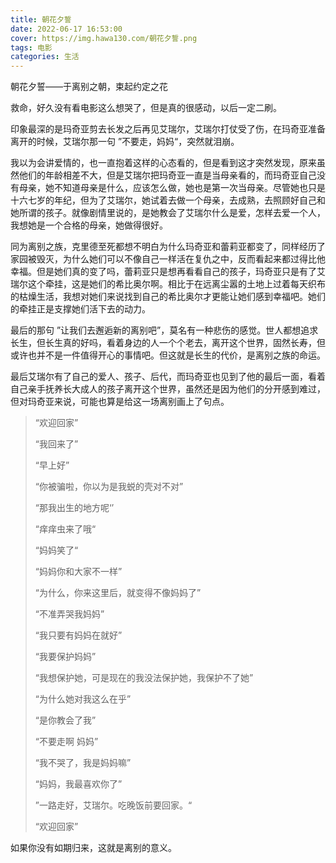 ```yaml
---
title: 朝花夕誓
date: 2022-06-17 16:53:00
cover: https://img.hawa130.com/朝花夕誓.png
tags: 电影
categories: 生活
---
```


朝花夕誓——于离别之朝，束起约定之花

救命，好久没有看电影这么想哭了，但是真的很感动，以后一定二刷。

印象最深的是玛奇亚剪去长发之后再见艾瑞尔，艾瑞尔打仗受了伤，在玛奇亚准备离开的时候，艾瑞尔那一句 ”不要走，妈妈“，突然就泪崩。

我以为会讲爱情的，也一直抱着这样的心态看的，但是看到这才突然发现，原来虽然他们的年龄相差不大，但是艾瑞尔把玛奇亚一直是当母亲看的，而玛奇亚自己没有母亲，她不知道母亲是什么，应该怎么做，她也是第一次当母亲。尽管她也只是十六七岁的年纪，但为了艾瑞尔，她试着去做一个母亲，去成熟，去照顾好自己和她所谓的孩子。就像剧情里说的，是她教会了艾瑞尔什么是爱，怎样去爱一个人，我想她是一个合格的母亲，她做得很好。

同为离别之族，克里德至死都想不明白为什么玛奇亚和蕾莉亚都变了，同样经历了家园被毁灭，为什么她们可以不像自己一样活在复仇之中，反而看起来都过得比他幸福。但是她们真的变了吗，蕾莉亚只是想再看看自己的孩子，玛奇亚只是有了艾瑞尔这个牵挂，这是她们的希比奥尔啊。相比于在远离尘嚣的土地上过着每天织布的枯燥生活，我想对她们来说找到自己的希比奥尔才更能让她们感到幸福吧。她们的牵挂正是支撑她们活下去的动力。

最后的那句 ”让我们去邂逅新的离别吧”，莫名有一种悲伤的感觉。世人都想追求长生，但长生真的好吗，看着身边的人一个个老去，离开这个世界，固然长寿，但或许也并不是一件值得开心的事情吧。但这就是长生的代价，是离别之族的命运。

最后艾瑞尔有了自己的爱人、孩子、后代，而玛奇亚也见到了他的最后一面，看着自己亲手抚养长大成人的孩子离开这个世界，虽然还是因为他们的分开感到难过，但对玛奇亚来说，可能也算是给这一场离别画上了句点。

> “欢迎回家”
>
> “我回来了”
>
> “早上好”
>
> “你被骗啦，你以为是我蜕的壳对不对”
>
> “那我出生的地方呢‘’
>
> “痒痒虫来了哦“
>
> “妈妈笑了“
>
> “妈妈你和大家不一样”
>
> “为什么，你来这里后，就变得不像妈妈了”
>
> “不准弄哭我妈妈”
>
> “我只要有妈妈在就好”
>
> “我要保护妈妈”
>
> “我想保护她，可是现在的我没法保护她，我保护不了她”
>
> “为什么她对我这么在乎”
>
> “是你教会了我”
>
> “不要走啊 妈妈”
>
> “我不哭了，我是妈妈嘛”
>
> “妈妈，我最喜欢你了”
>
> ”一路走好，艾瑞尔。吃晚饭前要回家。“
>
> “欢迎回家”

如果你没有如期归来，这就是离别的意义。